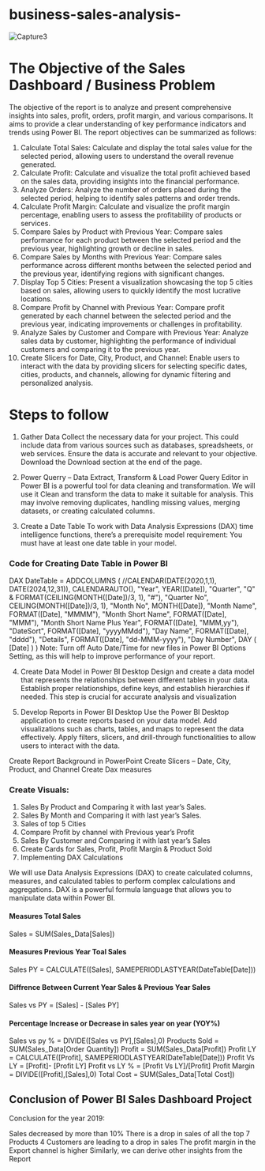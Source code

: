 # business-sales-analysis-

![Capture3](https://github.com/Aydultimate/business-sales-analysis-/assets/79028131/73f921ba-503a-47e3-8a1c-9033db75da72)

# The Objective of the Sales Dashboard / Business Problem

The objective of the report is to analyze and present comprehensive insights into sales, profit, orders, profit margin, and various comparisons. It aims to provide a clear understanding of key performance indicators and trends using Power BI. The report objectives can be summarized as follows:

1. Calculate Total Sales: Calculate and display the total sales value for the selected period, allowing users to understand the overall revenue generated.
2. Calculate Profit: Calculate and visualize the total profit achieved based on the sales data, providing insights into the financial performance.
3. Analyze Orders: Analyze the number of orders placed during the selected period, helping to identify sales patterns and order trends.
4. Calculate Profit Margin: Calculate and visualize the profit margin percentage, enabling users to assess the profitability of products or services.
5. Compare Sales by Product with Previous Year: Compare sales performance for each product between the selected period and the previous year, highlighting growth or decline in sales.
6. Compare Sales by Months with Previous Year: Compare sales performance across different months between the selected period and the previous year, identifying regions with significant changes.
7. Display Top 5 Cities: Present a visualization showcasing the top 5 cities based on sales, allowing users to quickly identify the most lucrative locations.
8. Compare Profit by Channel with Previous Year: Compare profit generated by each channel between the selected period and the previous year, indicating improvements or challenges in profitability.
9. Analyze Sales by Customer and Compare with Previous Year: Analyze sales data by customer, highlighting the performance of individual customers and comparing it to the previous year.
10. Create Slicers for Date, City, Product, and Channel: Enable users to interact with the data by providing slicers for selecting specific dates, cities, products, and channels, allowing for dynamic filtering and personalized analysis.

# Steps to follow

1) Gather Data
Collect the necessary data for your project. This could include data from various sources such as databases, spreadsheets, or web services. Ensure the data is accurate and relevant to your objective. Download the Download section at the end of the page.

2) Power Querry – Data Extract, Transform & Load
Power Query Editor in Power BI is a powerful tool for data cleaning and transformation. We will use it Clean and transform the data to make it suitable for analysis. This may involve removing duplicates, handling missing values, merging datasets, or creating calculated columns.

3) Create a Date Table
To work with Data Analysis Expressions (DAX) time intelligence functions, there’s a prerequisite model requirement: You must have at least one date table in your model.

### Code for Creating Date Table in Power BI
DAX DateTable = 
ADDCOLUMNS (
    //CALENDAR(DATE(2020,1,1), DATE(2024,12,31)),
    CALENDARAUTO(),
    "Year", YEAR([Date]),
    "Quarter", "Q" & FORMAT(CEILING(MONTH([Date])/3, 1), "#"),
    "Quarter No", CEILING(MONTH([Date])/3, 1),
    "Month No", MONTH([Date]),
    "Month Name", FORMAT([Date], "MMMM"),
    "Month Short Name", FORMAT([Date], "MMM"),
    "Month Short Name Plus Year", FORMAT([Date], "MMM,yy"),
    "DateSort", FORMAT([Date], "yyyyMMdd"),
    "Day Name", FORMAT([Date], "dddd"),
    "Details", FORMAT([Date], "dd-MMM-yyyy"),
    "Day Number", DAY ( [Date] )
)
Note: Turn off Auto Date/Time for new files in Power BI Options Setting, as this will help to improve performance of your report.

4) Create Data Model in Power BI Desktop
Design and create a data model that represents the relationships between different tables in your data. Establish proper relationships, define keys, and establish hierarchies if needed. This step is crucial for accurate analysis and visualization

5) Develop Reports in Power BI Desktop
Use the Power BI Desktop application to create reports based on your data model. Add visualizations such as charts, tables, and maps to represent the data effectively. Apply filters, slicers, and drill-through functionalities to allow users to interact with the data.

Create Report Background in PowerPoint
Create Slicers – Date, City, Product, and Channel
Create Dax measures

### Create Visuals:
1) Sales By Product and Comparing it with last year’s Sales.
2) Sales By Month and Comparing it with last year’s Sales.
3) Sales of top 5 Cities
4) Compare Profit by channel with Previous year’s Profit
5) Sales By Customer and Comparing it with last year’s Sales
6) Create Cards for Sales, Profit, Profit Margin & Product Sold
6) Implementing DAX Calculations

We will use Data Analysis Expressions (DAX) to create calculated columns, measures, and calculated tables to perform complex calculations and aggregations. DAX is a powerful formula language that allows you to manipulate data within Power BI.

#### Measures Total Sales
Sales = SUM(Sales_Data[Sales])

#### Measures Previous Year Toal Sales
Sales PY = CALCULATE([Sales], SAMEPERIODLASTYEAR(DateTable[Date]))

#### Diffrence Between Current Year Sales & Previous Year Sales
Sales vs PY = [Sales] - [Sales PY]


#### Percentage Increase or Decrease in sales year on year (YOY%)
Sales vs py % = DIVIDE([Sales vs PY],[Sales],0)
 Products Sold = SUM(Sales_Data[Order Quantity])
 Profit = SUM(Sales_Data[Profit]) 
 Profit LY = CALCULATE([Profit], SAMEPERIODLASTYEAR(DateTable[Date]))
 Profit Vs LY = [Profit]- [Profit LY]
 Profit vs LY % = [Profit Vs LY]/[Profit]
 Profit Margin = DIVIDE([Profit],[Sales],0)
 Total Cost = SUM(Sales_Data[Total Cost]) 

## Conclusion of Power BI Sales Dashboard Project
Conclusion for the year 2019:

Sales decreased by more than 10%
There is a drop in sales of all the top 7 Products
4 Customers are leading to a drop in sales
The profit margin in the Export channel is higher
Similarly, we can derive other insights from the Report
